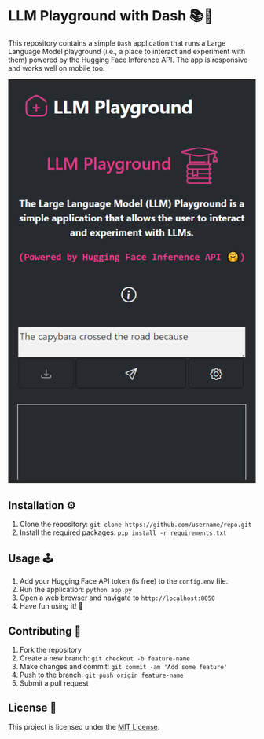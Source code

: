 # LLM Playground with Dash 📚🤖

This repository contains a simple `Dash` application that runs a Large Language Model playground (i.e., a place to interact and experiment with them) powered by the Hugging Face Inference API. The app is responsive and works well on mobile too.

![demo-image](assets/demo.png)

## Installation ⚙️

1. Clone the repository: `git clone https://github.com/username/repo.git`
2. Install the required packages: `pip install -r requirements.txt`

## Usage 🕹️

1. Add your Hugging Face API token (is free) to the `config.env` file.
2. Run the application: `python app.py`
3. Open a web browser and navigate to `http://localhost:8050`
4. Have fun using it! 🤗

## Contributing 🤝

1. Fork the repository
2. Create a new branch: `git checkout -b feature-name`
3. Make changes and commit: `git commit -am 'Add some feature'`
4. Push to the branch: `git push origin feature-name`
5. Submit a pull request

## License 📜

This project is licensed under the [MIT License](https://opensource.org/licenses/MIT).
